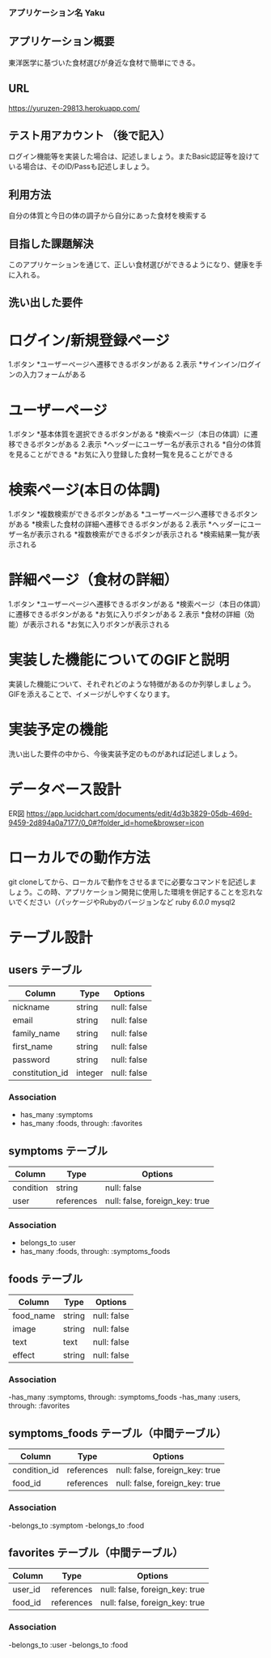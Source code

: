### アプリケーション名	 Yaku

## アプリケーション概要	
東洋医学に基づいた食材選びが身近な食材で簡単にできる。

## URL	
https://yuruzen-29813.herokuapp.com/



## テスト用アカウント	        （後で記入）
ログイン機能等を実装した場合は、記述しましょう。またBasic認証等を設けている場合は、そのID/Passも記述しましょう。



## 利用方法	
自分の体質と今日の体の調子から自分にあった食材を検索する

## 目指した課題解決	
このアプリケーションを通じて、正しい食材選びができるようになり、健康を手に入れる。

## 洗い出した要件
# ログイン/新規登録ページ
1.ボタン
*ユーザーページへ遷移できるボタンがある
2.表示
*サインイン/ログインの入力フォームがある

# ユーザーページ
1.ボタン
*基本体質を選択できるボタンがある
*検索ページ（本日の体調）に遷移できるボタンがある
2.表示
*ヘッダーにユーザー名が表示される
*自分の体質を見ることができる
*お気に入り登録した食材一覧を見ることができる

# 検索ページ(本日の体調)
1.ボタン
*複数検索ができるボタンがある
*ユーザーページへ遷移できるボタンがある
*検索した食材の詳細へ遷移できるボタンがある
2.表示
*ヘッダーにユーザー名が表示される
*複数検索ができるボタンが表示される
*検索結果一覧が表示される

# 詳細ページ（食材の詳細）
1.ボタン
*ユーザーページへ遷移できるボタンがある
*検索ページ（本日の体調）に遷移できるボタンがある
*お気に入りボタンがある
2.表示
*食材の詳細（効能）が表示される
*お気に入りボタンが表示される


# 実装した機能についてのGIFと説明	
実装した機能について、それぞれどのような特徴があるのか列挙しましょう。GIFを添えることで、イメージがしやすくなります。


# 実装予定の機能	
洗い出した要件の中から、今後実装予定のものがあれば記述しましょう。


# データベース設計	
ER図 https://app.lucidchart.com/documents/edit/4d3b3829-05db-469d-9459-2d894a0a7177/0_0#?folder_id=home&browser=icon


# ローカルでの動作方法	
git cloneしてから、ローカルで動作をさせるまでに必要なコマンドを記述しましょう。この時、アプリケーション開発に使用した環境を併記することを忘れないでください（パッケージやRubyのバージョンなど
ruby _6.0.0_ 
mysql2


 # テーブル設計

 ## users テーブル

| Column          | Type    | Options     |
| --------------  | ------- | ----------- |
| nickname        | string  | null: false |
| email           | string  | null: false |
| family_name     | string  | null: false |
| first_name      | string  | null: false |
| password        | string  | null: false |
| constitution_id | integer | null: false |

### Association

- has_many :symptoms
- has_many :foods, through: :favorites

## symptoms テーブル

| Column     | Type       | Options                        |
| ---------  | ---------- | ------------------------------ |
| condition  | string     | null: false                    |
| user       | references | null: false, foreign_key: true |

### Association

 - belongs_to :user
 - has_many :foods, through: :symptoms_foods

 ##  foods テーブル

| Column     | Type       | Options                        |
| ---------  | ---------- | ------------------------------ |
| food_name  | string     | null: false                    |
| image      | string     | null: false                    |
| text       | text       | null: false                    |
| effect     | string     | null: false                    |

### Association

-has_many :symptoms, through: :symptoms_foods
-has_many :users, through: :favorites

## symptoms_foods テーブル（中間テーブル）

| Column        | Type       | Options                        |
| ------------- | ---------- | ------------------------------ |
| condition_id  | references | null: false, foreign_key: true |
| food_id       | references | null: false, foreign_key: true |

### Association

-belongs_to :symptom
-belongs_to :food

## favorites テーブル（中間テーブル）

| Column        | Type       | Options                        |
| ------------- | ---------- | ------------------------------ |
| user_id       | references | null: false, foreign_key: true |
| food_id       | references | null: false, foreign_key: true |

### Association

-belongs_to :user
-belongs_to :food


